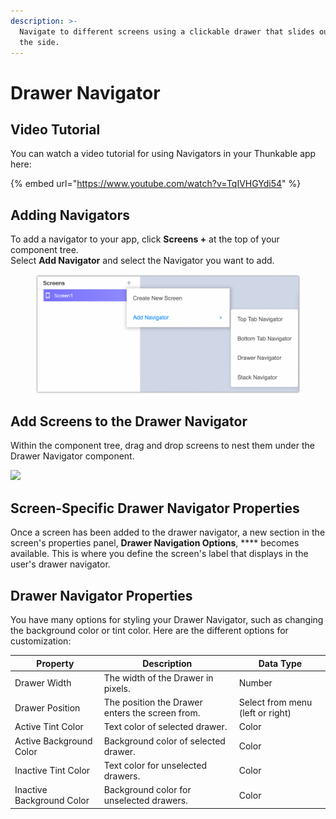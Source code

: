 ```yaml
---
description: >-
  Navigate to different screens using a clickable drawer that slides out from
  the side.
---
```


# Drawer Navigator

## Video Tutorial

You can watch a video tutorial for using Navigators in your Thunkable app here:

{% embed url="https://www.youtube.com/watch?v=TqIVHGYdi54" %}

## Adding Navigators

To add a navigator to your app, click **Screens +** at the top of your component tree. \
Select **Add Navigator** and select the Navigator you want to add.

<figure><img src=".gitbook/assets/add screen  add navigator menu.png" alt=""><figcaption></figcaption></figure>

## Add Screens to the Drawer Navigator

Within the component tree, drag and drop screens to nest them under the Drawer Navigator component.

![](<.gitbook/assets/2023-02-27\_11-22-07 (1).gif>)



## Screen-Specific Drawer Navigator Properties

Once a screen has been added to the drawer navigator, a new section in the screen's properties panel, **Drawer Navigation Options**, **** becomes available. This is where you define the screen's label that displays in the user's drawer navigator.

## Drawer Navigator Properties

You have many options for styling your Drawer Navigator, such as changing the background color or tint color. Here are the different options for customization:

| Property                  | Description                                     | Data Type                        |
| ------------------------- | ----------------------------------------------- | -------------------------------- |
| Drawer Width              | The width of the Drawer in pixels.              | Number                           |
| Drawer Position           | The position the Drawer enters the screen from. | Select from menu (left or right) |
| Active Tint Color         | Text color of selected drawer.                  | Color                            |
| Active Background Color   | Background color of selected drawer.            | Color                            |
| Inactive Tint Color       | Text color for unselected drawers.              | Color                            |
| Inactive Background Color | Background color for unselected drawers.        | Color                            |

